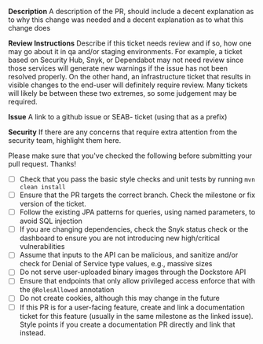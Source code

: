 **Description**
A description of the PR, should include a decent explanation as to why this change was needed and a decent explanation as to what this change does

**Review Instructions**
Describe if this ticket needs review and if so, how one may go about it in qa and/or staging environments.
For example, a ticket based on Security Hub, Snyk, or Dependabot may not need review since those services 
will generate new warnings if the issue has not been resolved properly. On the other hand, an infrastructure
ticket that results in visible changes to the end-user will definitely require review. 
Many tickets will likely be between these two extremes, so some judgement may be required.

**Issue**
A link to a github issue or SEAB- ticket (using that as a prefix)

**Security**
If there are any concerns that require extra attention from the security team, highlight them here.

Please make sure that you've checked the following before submitting your pull request. Thanks!

- [ ] Check that you pass the basic style checks and unit tests by running `mvn clean install`
- [ ] Ensure that the PR targets the correct branch. Check the milestone or fix version of the ticket.
- [ ] Follow the existing JPA patterns for queries, using named parameters, to avoid SQL injection
- [ ] If you are changing dependencies, check the Snyk status check or the dashboard to ensure you are not introducing new high/critical vulnerabilities
- [ ] Assume that inputs to the API can be malicious, and sanitize and/or check for Denial of Service type values, e.g., massive sizes
- [ ] Do not serve user-uploaded binary images through the Dockstore API
- [ ] Ensure that endpoints that only allow privileged access enforce that with the `@RolesAllowed` annotation
- [ ] Do not create cookies, although this may change in the future
- [ ] If this PR is for a user-facing feature, create and link a documentation ticket for this feature (usually in the same milestone as the linked issue). Style points if you create a documentation PR directly and link that instead. 
